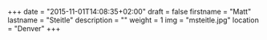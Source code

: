 +++
date = "2015-11-01T14:08:35+02:00"
draft = false
firstname = "Matt"
lastname = "Steitle"
description = ""
weight = 1
img = "msteitle.jpg"
location = "Denver"
+++
